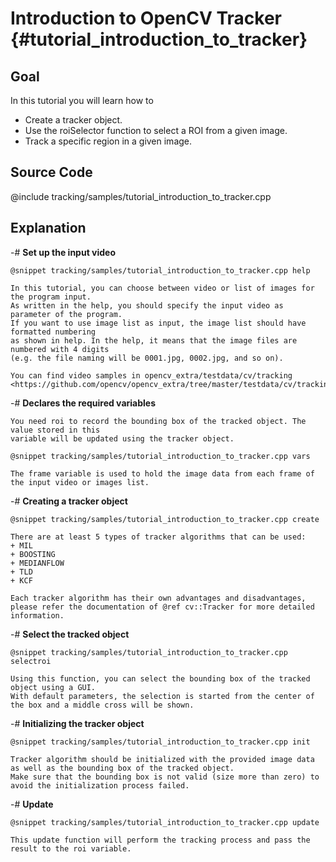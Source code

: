 Introduction to OpenCV Tracker {#tutorial_introduction_to_tracker}
==============================

Goal
----

In this tutorial you will learn how to

-   Create a tracker object.
-   Use the roiSelector function to select a ROI from a given image.
-   Track a specific region in a given image.

Source Code
-----------

@include tracking/samples/tutorial_introduction_to_tracker.cpp

Explanation
-----------

-#  **Set up the input video**

    @snippet tracking/samples/tutorial_introduction_to_tracker.cpp help

    In this tutorial, you can choose between video or list of images for the program input.
    As written in the help, you should specify the input video as parameter of the program.
    If you want to use image list as input, the image list should have formatted numbering
    as shown in help. In the help, it means that the image files are numbered with 4 digits
    (e.g. the file naming will be 0001.jpg, 0002.jpg, and so on).

    You can find video samples in opencv_extra/testdata/cv/tracking
    <https://github.com/opencv/opencv_extra/tree/master/testdata/cv/tracking>

-#  **Declares the required variables**

    You need roi to record the bounding box of the tracked object. The value stored in this
    variable will be updated using the tracker object.

    @snippet tracking/samples/tutorial_introduction_to_tracker.cpp vars

    The frame variable is used to hold the image data from each frame of the input video or images list.

-#  **Creating a tracker object**

    @snippet tracking/samples/tutorial_introduction_to_tracker.cpp create

    There are at least 5 types of tracker algorithms that can be used:
    + MIL
    + BOOSTING
    + MEDIANFLOW
    + TLD
    + KCF

    Each tracker algorithm has their own advantages and disadvantages, please refer the documentation of @ref cv::Tracker for more detailed information.

-#  **Select the tracked object**

    @snippet tracking/samples/tutorial_introduction_to_tracker.cpp selectroi

    Using this function, you can select the bounding box of the tracked object using a GUI.
    With default parameters, the selection is started from the center of the box and a middle cross will be shown.

-#  **Initializing the tracker object**

    @snippet tracking/samples/tutorial_introduction_to_tracker.cpp init

    Tracker algorithm should be initialized with the provided image data as well as the bounding box of the tracked object.
    Make sure that the bounding box is not valid (size more than zero) to avoid the initialization process failed.

-#  **Update**

    @snippet tracking/samples/tutorial_introduction_to_tracker.cpp update

    This update function will perform the tracking process and pass the result to the roi variable.
